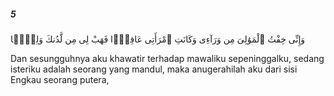 ##### 5

<span class="ayah">وَإِنِّى خِفْتُ ٱلْمَوَٰلِىَ مِن وَرَآءِى وَكَانَتِ ٱمْرَأَتِى عَاقِرًۭا فَهَبْ لِى مِن لَّدُنكَ وَلِيًّۭا</span>

<span class="ayah_translation">Dan sesungguhnya aku khawatir terhadap mawaliku sepeninggalku, sedang isteriku adalah seorang yang mandul, maka anugerahilah aku dari sisi Engkau seorang putera,</span>
